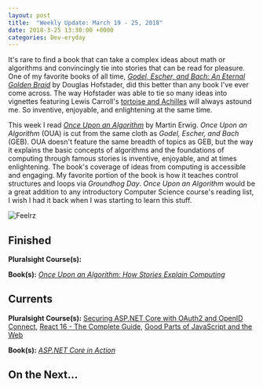```yaml
---
layout: post
title:  "Weekly Update: March 19 - 25, 2018"
date: 2018-3-25 13:30:00 +0000
categories: Dev-eryday
---
```


It's rare to find a book that can take a complex ideas about math or algorithms and convincingly tie into stories that can be read for pleasure. One of my favorite books of all time, *[Godel, Escher, and Bach: An Eternal Golden Braid][geb]* by Douglas Hofstader, did this better than any book I've ever come across. The way Hofstader was able to tie so many ideas into vignettes featuring Lewis Carroll's [tortoise and Achilles][hare] will always astound me. So inventive, enjoyable, and enlightening at the same time. 

This week I read *[Once Upon an Algorithm][once]* by Martin Erwig. *Once Upon an Algorithm* (OUA) is cut from the same cloth as *Godel, Escher, and Bach* (GEB). OUA doesn't feature the same breadth of topics as GEB, but the way it explains the basic concepts of algorithms and the foundations of computing through famous stories is inventive, enjoyable, and at times enlightening. The book's coverage of ideas from computing is accessible and engaging. My favorite portion of the book is how it teaches control structures and loops via *Groundhog Day*. *Once Upon an Algorithm* would be a great addition to any introductory Computer Science course's reading list, I wish I had it back when I was starting to learn this stuff.

![Feelrz](https://farm1.staticflickr.com/801/25992868447_57bea37137.jpg>)



Finished
--------

**Pluralsight Course(s):** 

**Book(s):** *[Once Upon an Algorithm: How Stories Explain Computing][once]*

Currents
--------
**Pluralsight Course(s):**  [Securing ASP.NET Core with OAuth2 and OpenID Connect][secure], [React 16 - The Complete Guide][re], [Good Parts of JavaScript and the Web][gp]

**Book(s):** *[ASP.NET Core in Action][act]*

On the Next...
--------


[hare]: https://en.wikipedia.org/wiki/What_the_Tortoise_Said_to_Achilles
[geb]: https://www.amazon.com/G%C3%B6del-Escher-Bach-Eternal-Golden/dp/0465026567/
[idd]: https://app.pluralsight.com/library/courses/aspdotnet-core-identity-deep-dive/table-of-contents
[fl]: https://app.pluralsight.com/library/courses/functional-lite-javascript/table-of-contents
[fun]: https://app.pluralsight.com/library/courses/making-functional-csharp/table-of-contents
[rul]: https://www.amazon.com/12-Rules-Life-Antidote-Chaos-ebook/dp/B01FPGY5T0/
[re]: https://www.udemy.com/react-the-complete-guide-incl-redux/
[core]: https://app.pluralsight.com/library/courses/aspdotnetcore-implementing-securing-api/table-of-contents
[secure]: https://app.pluralsight.com/library/courses/asp-dotnet-core-oauth2-openid-connect-securing/table-of-contents
[core2]: https://app.pluralsight.com/library/courses/asp-dot-net-core-oauth/table-of-contents
[nut]: https://www.amazon.com/C-7-0-Nutshell-Definitive-Reference/dp/1491987650
[wu]: https://www.amazon.com/Waking-Up-Spirituality-Without-Religion-ebook/dp/B00GEEB9YC/
[li]: https://stevewedig.com/2014/02/03/software-developers-reading-list/
[ps]: https://www.amazon.com/Perennial-Seller-Making-Marketing-Lasts-ebook/dp/B01N8SL7FH
[gv]: https://www.youtube.com/watch?v=7kVeCqQCxlk
[cgl]: https://developer.mozilla.org/en-US/docs/Web/CSS/CSS_Grid_Layout
[pbp]: https://app.pluralsight.com/library/courses/play-by-play-packaging-deploying-real-world-asp-dont-net-core-app/table-of-contents
[ca]: https://app.pluralsight.com/library/courses/clean-architecture-patterns-practices-principles/table-of-contents
[ap]: https://www.amazon.com/Apprenticeship-Patterns-Guidance-Aspiring-Craftsman/dp/0596518382/
[ql]: https://quizlet.com/
[efc]: https://app.pluralsight.com/library/courses/entity-framework-core-2-getting-started/table-of-contents
[lc]: https://www.amazon.com/Working-Effectively-Legacy-Michael-Feathers/dp/0131177052/
[mlms]: https://app.pluralsight.com/library/courses/microsoft-cognitive-services-machine-learning/table-of-contents
[di]: https://www.manning.com/books/dependency-injection-in-dot-net
[grid]: https://app.pluralsight.com/library/courses/building-layouts-css-grid/table-of-contents
[sb]: https://www.sketchbook.com/
[ro]: https://app.pluralsight.com/library/courses/client-side-react-router-4/table-of-contents
[gp]: https://app.pluralsight.com/library/courses/good-parts-javascript-web/discussion
[act]: https://www.manning.com/books/asp-dot-net-core-in-action
[msdn]: https://docs.microsoft.com/en-us/aspnet/core/
[coredi]: https://docs.microsoft.com/en-us/aspnet/core/fundamentals/dependency-injection#using-framework-provided-services
[once]: https://www.amazon.com/Once-Upon-Algorithm-Stories-Computing/dp/0262036630